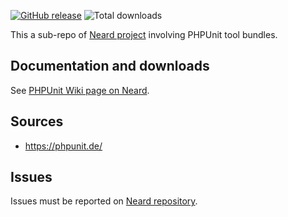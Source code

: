 [![GitHub release](https://img.shields.io/github/release/crazy-max/neard-tool-phpunit.svg?style=flat-square)](https://github.com/crazy-max/neard-tool-phpunit/releases/latest)
![Total downloads](https://img.shields.io/github/downloads/crazy-max/neard-tool-phpunit/total.svg?style=flat-square)

This a sub-repo of [Neard project](https://github.com/crazy-max/neard) involving PHPUnit tool bundles.

## Documentation and downloads

See [PHPUnit Wiki page on Neard](https://github.com/crazy-max/neard/wiki/toolPHPUnit).

## Sources

* https://phpunit.de/

## Issues

Issues must be reported on [Neard repository](https://github.com/crazy-max/neard/issues).
